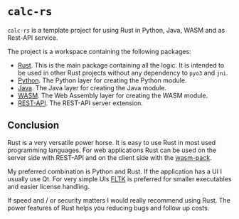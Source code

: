 # `calc-rs`

`calc-rs` is a template project for using Rust in Python, Java, WASM and as Rest-API service.

The project is a workspace containing the following packages:

- [Rust](calclib/README.md). This is the main package containing all the logic. It is intended to be used in other Rust projects without any dependency to `pyo3` and `jni`.
- [Python](pycalclib/README.md). The Python layer for creating the Python module.
- [Java](java/README.md). The Java layer for creating the Java module.
- [WASM](wasmcalc/README.md). The Web Assembly layer for creating the WASM module.
- [REST-API](calcserver/README.md). The REST-API server extension.

## Conclusion

Rust is a very versatile power horse. It is easy to use Rust in most used programming languages. For web applications Rust can be used on the server side with REST-API and on the client side with the [wasm-pack](https://github.com/rustwasm/wasm-pack).

My preferred combination is Python and Rust. If the application has a UI I usually use Qt. For very simple UIs [FLTK](https://fltk-rs.github.io/fltk-rs) is preferred for smaller executables and easier license handling.

If speed and / or security matters I would really recommend using Rust. The power features of Rust helps you reducing bugs and follow up costs.
